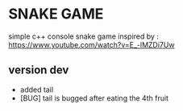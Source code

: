 # SNAKE GAME

simple c++ console snake game inspired by : https://www.youtube.com/watch?v=E_-lMZDi7Uw

## version dev

* added tail
* [BUG] tail is bugged after eating the 4th fruit 


